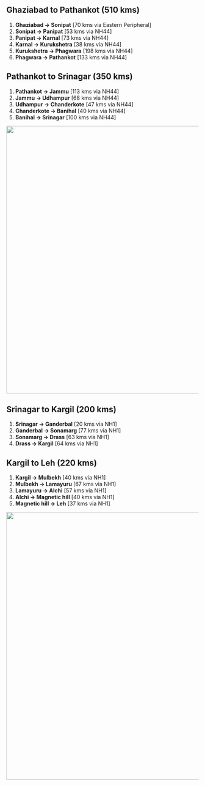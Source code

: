 ## **Ghaziabad to Pathankot** (510 kms) 
1. **Ghaziabad -> Sonipat** [70 kms via Eastern Peripheral]
2. **Sonipat -> Panipat** [53 kms via NH44]
3. **Panipat -> Karnal** [73 kms via NH44]
4. **Karnal -> Kurukshetra** [38 kms via NH44]
5. **Kurukshetra -> Phagwara** [198 kms via NH44]
6. **Phagwara -> Pathankot** [133 kms via NH44]
 
## **Pathankot to Srinagar** (350 kms) 
1. **Pathankot -> Jammu** [113 kms via NH44]
2. **Jammu -> Udhampur** [68 kms via NH44]
3. **Udhampur -> Chanderkote** [47 kms via NH44]
4. **Chanderkote -> Banihal** [40 kms via NH44]
5. **Banihal -> Srinagar** [100 kms via NH44]

<p align="center"><img src="https://github.com/inbravo/travel/raw/master/june-2019/images/delhi-to-srinagar.jpg" width="700"></p>

## **Srinagar to Kargil** (200 kms) 
1. **Srinagar -> Ganderbal** [20 kms via NH1]
2. **Ganderbal -> Sonamarg** [77 kms via NH1]
3. **Sonamarg -> Drass** [63 kms via NH1]
4. **Drass -> Kargil** [64 kms via NH1]

## **Kargil to Leh** (220 kms) 
1. **Kargil -> Mulbekh** [40 kms via NH1]
2. **Mulbekh -> Lamayuru** [67 kms via NH1]
3. **Lamayuru -> Alchi** [57 kms via NH1]
4. **Alchi -> Magnetic hill** [40 kms via NH1]
5. **Magnetic hill -> Leh** [37 kms via NH1]
	
<p align="center"><img src="https://github.com/inbravo/travel/raw/master/june-2019/images/srinagar-to-leh.jpg" width="700"></p>
